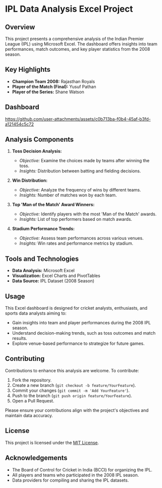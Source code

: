 # IPL Data Analysis Excel Project

## Overview

This project presents a comprehensive analysis of the Indian Premier League (IPL) using Microsoft Excel. The dashboard offers insights into team performances, match outcomes, and key player statistics from the 2008 season.

## Key Highlights

- **Champion Team 2008:** Rajasthan Royals
- **Player of the Match (Final):** Yusuf Pathan
- **Player of the Series:** Shane Watson

 ## Dashboard

https://github.com/user-attachments/assets/c0b713ba-f0b4-45af-b3fd-a121454c5c72


 ## Analysis Components

1. **Toss Decision Analysis:**
   - *Objective:* Examine the choices made by teams after winning the toss.
   - *Insights:* Distribution between batting and fielding decisions.

2. **Win Distribution:**
   - *Objective:* Analyze the frequency of wins by different teams.
   - *Insights:* Number of matches won by each team.

3. **Top 'Man of the Match' Award Winners:**
   - *Objective:* Identify players with the most 'Man of the Match' awards.
   - *Insights:* List of top performers based on match awards.

4. **Stadium Performance Trends:**
   - *Objective:* Assess team performances across various venues.
   - *Insights:* Win rates and performance metrics by stadium.

## Tools and Technologies

- **Data Analysis:** Microsoft Excel
- **Visualization:** Excel Charts and PivotTables
- **Data Source:** IPL Dataset (2008 Season)

## Usage

This Excel dashboard is designed for cricket analysts, enthusiasts, and sports data analysts aiming to:

- Gain insights into team and player performances during the 2008 IPL season.
- Understand decision-making trends, such as toss outcomes and match results.
- Explore venue-based performance to strategize for future games.

## Contributing

Contributions to enhance this analysis are welcome. To contribute:

1. Fork the repository.
2. Create a new branch (`git checkout -b feature/YourFeature`).
3. Commit your changes (`git commit -m 'Add YourFeature'`).
4. Push to the branch (`git push origin feature/YourFeature`).
5. Open a Pull Request.

Please ensure your contributions align with the project's objectives and maintain data accuracy.

## License

This project is licensed under the [MIT License](LICENSE).

## Acknowledgements

- The Board of Control for Cricket in India (BCCI) for organizing the IPL.
- All players and teams who participated in the 2008 IPL season.
- Data providers for compiling and sharing the IPL datasets.
